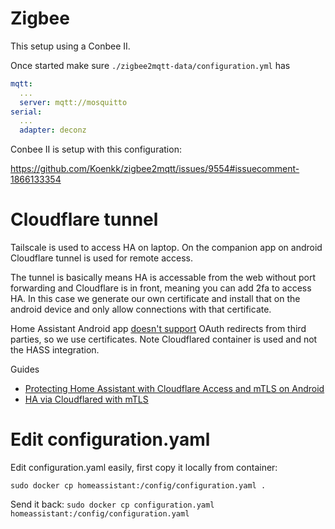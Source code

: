 

# Zigbee
This setup using a Conbee II.

Once started make sure `./zigbee2mqtt-data/configuration.yml` has

```yaml
mqtt:
  ...
  server: mqtt://mosquitto
serial:
  ...
  adapter: deconz
```

Conbee II is setup with this configuration:

https://github.com/Koenkk/zigbee2mqtt/issues/9554#issuecomment-1866133354

# Cloudflare tunnel


Tailscale is used to access HA on laptop. On the companion app on android Cloudflare tunnel is used for remote access.

The tunnel is basically means HA is accessable from the web without port forwarding and Cloudflare is in front, meaning you can add 2fa to access HA. In this case we generate our own certificate and install that on the android device and only allow connections with that certificate.

Home Assistant Android app [doesn't support](https://github.com/home-assistant/android/issues/2650/) OAuth redirects from third parties, so we use certificates. Note Cloudflared container is used and not the HASS integration.


Guides
* [Protecting Home Assistant with Cloudflare Access and mTLS on Android](https://www.alexsilcock.net/notes/protecting-home-assistant-with-cloudflare-access-and-mtls/)
* [HA via Cloudflared with mTLS](https://gist.github.com/Fabrizz/c147c101b131c3a055057285bb3b9935)

# Edit configuration.yaml

Edit configuration.yaml easily, first copy it locally from container:

`sudo docker cp homeassistant:/config/configuration.yaml .`

Send it back:
`sudo docker cp configuration.yaml homeassistant:/config/configuration.yaml`

